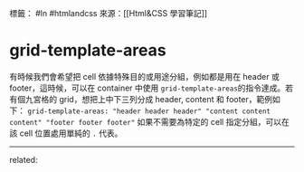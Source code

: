 標籤： #ln #htmlandcss 
來源：[[Html&CSS 學習筆記]]

# grid-template-areas
有時候我們會希望把 cell 依據特殊目的或用途分組，例如都是用在 header 或 footer，這時候，可以在 container 中使用 `grid-template-areas`的指令達成。若有個九宮格的 grid，想把上中下三列分成 header, content 和 footer，範例如下：
`grid-template-areas:
"header header header"
"content content content"
"footer footer footer"`
如果不需要為特定的 cell 指定分組，可以在該 cell 位置處用單純的 `.` 代表。

---

related: